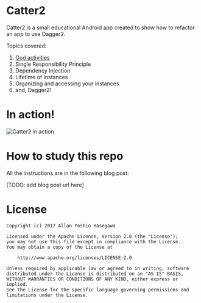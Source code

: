 # Catter2

Catter2 is a small educational Android app created to show how to refactor an app to use Dagger2.

Topics covered:

1. [God activities](https://en.wikipedia.org/wiki/God_object)
1. Single Responsibility Principle
1. Dependency Injection
1. Lifetime of instances
1. Organizing and accessing your instances
1. and, Dagger2!


# In action!

![Catter2 in action](https://giant.gfycat.com/RapidGlassBasilisk.gif)


# How to study this repo

All the instructions are in the following blog post:

[TODO: add blog post url here]


# License

    Copyright (c) 2017 Allan Yoshio Hasegawa
    
    Licensed under the Apache License, Version 2.0 (the "License");
    you may not use this file except in compliance with the License.
    You may obtain a copy of the License at
     
        http://www.apache.org/licenses/LICENSE-2.0
     
    Unless required by applicable law or agreed to in writing, software
    distributed under the License is distributed on an "AS IS" BASIS,
    WITHOUT WARRANTIES OR CONDITIONS OF ANY KIND, either express or implied.
    See the License for the specific language governing permissions and
    limitations under the License.